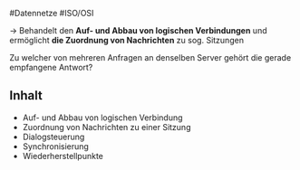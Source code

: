 #Datennetze #ISO/OSI 

-> Behandelt den **Auf- und Abbau von logischen Verbindungen** und ermöglicht **die Zuordnung von Nachrichten** zu sog. Sitzungen

Zu welcher von mehreren Anfragen an denselben Server gehört die gerade empfangene Antwort?

## Inhalt

- Auf- und Abbau von logischen Verbindung
- Zuordnung von Nachrichten zu einer Sitzung
- Dialogsteuerung
- Synchronisierung
- Wiederherstellpunkte